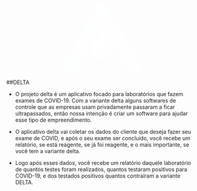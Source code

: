 <p align="center"><a href="http://deltacovid.herokuapp.com" target="_blank"><svg width="204" height="181" viewBox="0 0 204 181" fill="none" xmlns="http://www.w3.org/2000/svg">
            <path style="mix-blend-mode:screen" d="M203.063 163.145V163.342C203.063 163.519 203.063 163.702 203.063 163.879C203.063 164.056 203.063 164.208 203.063 164.385C203.063 164.436 203.063 164.481 203.063 164.532C203.063 164.689 203.063 164.841 203.023 164.998C202.982 165.155 202.992 165.296 202.977 165.448C202.962 165.6 202.942 165.707 202.927 165.833C202.886 166.096 202.841 166.339 202.795 166.608C202.749 166.876 202.719 166.962 202.684 167.139C202.648 167.317 202.613 167.443 202.572 167.595L202.466 167.995C202.208 168.924 201.869 169.829 201.453 170.699C201.337 170.937 201.225 171.175 201.099 171.403L200.881 171.797L200.623 172.243C200.621 172.255 200.621 172.267 200.623 172.278L200.324 172.749C200.122 173.058 199.909 173.367 199.681 173.661C199.57 173.813 199.453 173.954 199.337 174.106L198.977 174.537L198.674 174.881L198.598 174.957C198.486 175.083 198.365 175.215 198.243 175.337L198.107 175.478C197.914 175.666 197.712 175.853 197.509 176.04L197.388 176.152C197.175 176.344 196.952 176.526 196.724 176.709L196.674 176.754C196.41 176.962 196.137 177.164 195.864 177.352C195.442 177.658 195.005 177.94 194.552 178.197L194.471 178.243L193.909 178.552H193.884C193.656 178.673 193.433 178.785 193.205 178.891C192.755 179.103 192.293 179.293 191.823 179.458H191.793C191.494 179.564 191.19 179.666 190.892 179.757L190.355 179.904L190.107 179.969L189.854 180.03L189.185 180.167L188.876 180.228H188.806L188.38 180.288C188.244 180.288 188.102 180.329 187.96 180.339H187.839H187.742C187.596 180.339 187.449 180.369 187.307 180.379H186.983H186.826H16.9581H16.5784C16.4315 180.379 16.2948 180.379 16.1581 180.379L15.7936 180.354L15.0088 180.359C14.9685 180.364 14.9276 180.364 14.8873 180.359C14.705 180.359 14.5227 180.309 14.3405 180.278L14.0873 180.238H14.0367L13.6519 180.167C13.5101 180.142 13.3734 180.111 13.2367 180.076C12.9582 180.015 12.6797 179.939 12.4114 179.863L12.0064 179.747L11.6064 179.62C11.4443 179.564 11.2773 179.504 11.1001 179.438C10.9228 179.372 10.8418 179.347 10.7102 179.291L10.4317 179.174C10.2697 179.109 10.1077 179.038 9.92541 178.957C9.74314 178.876 9.58618 178.8 9.4191 178.714C9.29795 178.659 9.17966 178.598 9.06468 178.531C8.87228 178.435 8.68495 178.329 8.49761 178.223L8.19382 178.04L7.84447 177.823L7.17613 177.321C6.94829 177.164 6.73564 176.997 6.51793 176.815L6.19895 176.552L5.87997 176.288C5.77871 176.197 5.67239 176.111 5.57619 176.01L5.2724 175.737C5.1762 175.64 5.07494 175.549 4.97874 175.448C4.04067 174.506 3.21183 173.462 2.50793 172.334C2.39654 172.147 2.28516 171.959 2.17883 171.767C2.07251 171.575 1.94593 171.347 1.83454 171.134C1.72315 170.922 1.58645 170.628 1.46999 170.38C1.35354 170.132 1.23709 169.838 1.1257 169.565C1.04975 169.367 0.983934 169.17 0.913051 168.972C0.882672 168.886 0.857355 168.805 0.826976 168.724C0.771282 168.557 0.720652 168.39 0.670021 168.218C0.61939 168.046 0.6042 167.995 0.568758 167.884C0.533316 167.742 0.49281 167.595 0.457369 167.448C0.421927 167.301 0.391548 167.16 0.356106 167.013C0.320664 166.866 0.290285 166.674 0.254843 166.507C0.219401 166.339 0.199149 166.193 0.173833 166.031C0.173833 165.853 0.128265 165.676 0.102949 165.489C0.102949 165.464 0.102949 165.438 0.102949 165.413L0.072572 165.099C0.0421932 164.836 0.0219402 164.567 0.00675083 164.304C-0.00843854 164.041 0.00675083 163.656 0.00675083 163.332C0.00675083 163.099 0.00675083 162.861 0.00675083 162.628V162.593C0.00675083 162.405 0.00675068 162.223 0.0421925 162.041C0.0421925 161.967 0.0421925 161.896 0.0421925 161.828C0.0393974 161.817 0.0393974 161.804 0.0421925 161.793C0.0421925 161.585 0.0877604 161.378 0.113076 161.175C0.138392 160.973 0.178896 160.694 0.219401 160.451C0.219401 160.38 0.219401 160.309 0.254843 160.238L0.33079 159.854C0.33079 159.773 0.366233 159.686 0.386485 159.605L0.462431 159.281C0.462431 159.231 0.487748 159.185 0.497875 159.13C0.508001 159.074 0.553568 158.917 0.583947 158.811C0.614325 158.704 0.659893 158.547 0.700398 158.416L0.821914 158.026C0.882672 157.833 0.948492 157.641 1.01938 157.454L1.19658 156.993C1.3635 156.529 1.55447 156.075 1.76872 155.631L2.00669 155.17V155.145C2.55324 154.132 3.20491 153.18 3.95093 152.304C4.18889 152.016 4.45724 151.737 4.70533 151.469C4.77621 151.383 4.85722 151.302 4.93823 151.221C5.01924 151.14 5.04456 151.115 5.10025 151.069C5.3686 150.801 5.64707 150.563 5.93061 150.31L6.34072 149.975C6.45717 149.874 6.57869 149.788 6.69514 149.697L7.26727 149.277L7.73814 148.963C8.05206 148.755 8.37609 148.558 8.7052 148.381C9.37271 147.998 10.0645 147.66 10.776 147.368C10.9482 147.307 11.1203 147.236 11.2823 147.181C12.1577 146.864 13.059 146.623 13.9759 146.462C14.0877 146.436 14.201 146.417 14.3151 146.406C14.3385 146.401 14.3627 146.401 14.386 146.406C14.4214 146.403 14.457 146.403 14.4923 146.406V146.406C14.5759 146.387 14.6604 146.374 14.7455 146.365C14.8518 146.365 14.9531 146.335 15.0594 146.33L15.3885 146.295C15.6974 146.259 16.0012 146.239 16.31 146.229H16.5784C16.7252 146.229 16.8771 146.229 17.029 146.229H185.925C188.865 146.227 191.757 146.982 194.321 148.421C196.886 149.861 199.037 151.935 200.567 154.446V154.477L200.75 154.796L201.033 155.302C201.124 155.474 201.215 155.646 201.301 155.808L201.544 156.314C201.62 156.487 201.701 156.664 201.772 156.821L201.914 157.175C201.96 157.287 202 157.408 202.046 157.525L202.182 157.935C202.233 158.071 202.274 158.208 202.319 158.345C202.317 158.365 202.317 158.385 202.319 158.406C202.37 158.583 202.415 158.76 202.461 158.912C202.488 158.995 202.51 159.079 202.527 159.165C202.527 159.251 202.567 159.337 202.592 159.418L202.684 159.849C202.684 159.94 202.724 160.031 202.734 160.117C202.744 160.203 202.785 160.4 202.805 160.542C202.825 160.684 202.836 160.724 202.851 160.811C202.866 160.897 202.851 160.998 202.886 161.084C202.922 161.17 202.927 161.383 202.937 161.529C202.947 161.676 202.967 161.823 202.977 161.965C202.987 162.107 202.977 162.193 202.977 162.304C202.977 162.416 202.977 162.446 202.977 162.522C202.977 162.598 202.977 162.664 202.977 162.74C202.977 162.816 203.063 163.033 203.063 163.145Z" fill="#0B23AD"></path>
            <path style="mix-blend-mode:screen" d="M203.063 163.145V163.342C203.063 163.519 203.063 163.702 203.063 163.879C203.063 164.056 203.063 164.208 203.063 164.385C203.063 164.436 203.063 164.481 203.063 164.532C203.063 164.689 203.063 164.841 203.023 164.998C202.982 165.155 202.992 165.296 202.977 165.448C202.962 165.6 202.942 165.707 202.927 165.833C202.886 166.096 202.841 166.339 202.795 166.608C202.749 166.876 202.719 166.962 202.684 167.139C202.648 167.317 202.613 167.443 202.572 167.595L202.466 167.995C202.202 168.922 201.863 169.826 201.453 170.699C201.337 170.937 201.225 171.175 201.099 171.403L200.881 171.797L200.623 172.243C200.621 172.255 200.621 172.267 200.623 172.278L200.324 172.749C200.122 173.058 199.909 173.367 199.681 173.661C199.57 173.813 199.453 173.954 199.337 174.106L198.977 174.537L198.674 174.881L198.598 174.957C198.486 175.083 198.365 175.215 198.243 175.337L198.107 175.478C197.914 175.666 197.712 175.853 197.509 176.04L197.388 176.152C197.175 176.344 196.952 176.526 196.724 176.709L196.674 176.754C196.41 176.962 196.137 177.164 195.864 177.352C195.442 177.658 195.005 177.94 194.552 178.197L194.471 178.243L193.909 178.552H193.884C193.656 178.673 193.433 178.785 193.205 178.891C192.755 179.103 192.293 179.293 191.823 179.458H191.793C191.494 179.564 191.19 179.666 190.892 179.757L190.355 179.904L190.107 179.969L189.854 180.03L189.185 180.167L188.876 180.228H188.806L188.38 180.288C188.244 180.288 188.102 180.329 187.96 180.339H187.839H187.742C187.596 180.339 187.449 180.369 187.307 180.379H186.983H186.826H185.985C184.021 180.372 182.073 180.03 180.224 179.367L179.854 179.23C179.57 179.124 179.292 179.007 179.024 178.886C178.689 178.734 178.36 178.572 178.011 178.405C177.849 178.319 177.682 178.233 177.505 178.137C177.186 177.959 176.872 177.767 176.558 177.569C176.089 177.266 175.636 176.938 175.201 176.587L174.791 176.243L174.558 176.035C174.431 175.924 174.305 175.813 174.178 175.691C174.052 175.57 173.9 175.423 173.763 175.281L173.647 175.17L173.221 174.714C173.074 174.547 172.923 174.375 172.781 174.208C172.548 173.919 172.32 173.63 172.102 173.332C172.066 173.286 172.032 173.239 172.001 173.19C171.681 172.745 171.383 172.283 171.11 171.808L156.265 146.102L138.863 116.108C142.67 113.404 142.65 106.62 142.448 103.739V103.612C142.311 102.164 141.784 98.8885 139.85 96.6962C141.311 96.429 142.629 95.6493 143.567 94.4972C144.504 93.3451 145 91.8963 144.964 90.4115C144.929 88.9266 144.365 87.503 143.374 86.397C142.382 85.2909 141.029 84.5748 139.557 84.3776C139.278 84.3412 138.997 84.3226 138.716 84.3219C137.52 84.3229 136.349 84.6677 135.344 85.3153C134.338 85.9629 133.54 86.886 133.044 87.9745C132.549 89.063 132.376 90.271 132.548 91.4547C132.72 92.6384 133.228 93.7478 134.012 94.6507H133.967C132.316 94.9899 130.311 96.1088 129.213 99.3594L125.668 93.233C125.937 93.2302 126.204 93.2065 126.468 93.1621H126.504C127.496 93.0051 128.423 92.5668 129.174 91.8991C129.925 91.2315 130.469 90.3625 130.742 89.3951C131.8 85.6687 128.59 82.1701 126.585 80.4182L126.539 80.3777L126.499 80.3473C127.46 79.6695 128.195 78.718 128.609 77.6165C129.022 76.5151 129.094 75.3148 128.815 74.1719C128.536 73.029 127.92 71.9965 127.046 71.2087C126.173 70.421 125.082 69.9145 123.917 69.7553C122.379 69.5549 120.824 69.9704 119.591 70.9112C118.358 71.8519 117.547 73.2418 117.335 74.7779C117.143 76.1999 117.483 77.6426 118.291 78.8284C118.059 78.9586 117.837 79.1076 117.628 79.274L114.955 74.6412C115.347 73.2012 115.152 71.6646 114.413 70.3679C113.558 68.9378 112.245 67.8387 110.687 67.249V67.249L107.031 60.9151L101.512 51.447L101.482 51.3964L86.6469 25.701C85.1092 23.0348 84.3188 20.0033 84.3589 16.9257C84.399 13.8481 85.2681 10.8383 86.8748 8.213C86.9507 8.08136 87.0317 7.95984 87.1077 7.83833C87.1836 7.71682 87.1684 7.74719 87.1937 7.70162C87.2191 7.65606 87.3051 7.53454 87.3659 7.45353L87.5431 7.20544C87.6494 7.05355 87.7608 6.90165 87.8722 6.75482C87.9836 6.60799 88.1203 6.43584 88.2519 6.27889C88.3836 6.12193 88.419 6.08143 88.5 5.99029C88.581 5.89915 88.6266 5.83333 88.6924 5.75232C88.7582 5.67131 88.8646 5.56499 88.9507 5.47891L89.376 5.03336L89.8266 4.60299L89.8873 4.54224L89.9481 4.48654C90.1101 4.33465 90.2772 4.18781 90.4544 4.04605C90.6316 3.90428 90.8038 3.75745 90.9911 3.61568L91.0873 3.53467L91.1177 3.50936L91.462 3.2562L91.8417 2.99292L92.0493 2.85621C92.2974 2.69419 92.5556 2.53217 92.8088 2.38534L92.8746 2.34484L92.9708 2.29421C93.1328 2.19801 93.2948 2.10687 93.4771 2.02586C93.6594 1.94485 93.7353 1.88409 93.8669 1.82334C94.2112 1.65119 94.5555 1.49424 94.8796 1.3474L95.0365 1.28665L95.4618 1.12463C95.6239 1.06049 95.7926 0.999736 95.9681 0.942353C96.3276 0.820838 96.7023 0.709449 97.0719 0.61325C97.32 0.542366 97.5782 0.486671 97.8263 0.430977L98.2111 0.349969L98.5959 0.284146L98.7681 0.253768C99.0566 0.2082 99.3503 0.167697 99.644 0.137319H99.9123C100.049 0.137319 100.191 0.137316 100.333 0.106937C101.064 0.0588367 101.798 0.0588367 102.53 0.106937L103.082 0.152507C103.264 0.152507 103.446 0.187948 103.629 0.218327C103.811 0.248705 103.943 0.258833 104.094 0.279085L104.267 0.309463L104.773 0.405664L105.244 0.506924L105.78 0.638567L106.256 0.770209L106.499 0.846153C106.677 0.896784 106.844 0.957544 107.006 1.0183L107.203 1.08412C107.255 1.0982 107.306 1.11683 107.355 1.13981C107.532 1.20057 107.71 1.27146 107.861 1.34234L108.403 1.57524L108.909 1.81321L109.385 2.05118L109.461 2.09675L109.932 2.36003C109.981 2.39334 110.032 2.42377 110.084 2.45117L110.626 2.64356C110.758 2.71951 110.889 2.80558 111.016 2.89166C111.586 3.27084 112.132 3.68513 112.651 4.13212L113.066 4.49667L113.112 4.54224C113.259 4.67894 113.406 4.81564 113.542 4.95741C113.816 5.22576 114.079 5.50929 114.332 5.80295C114.373 5.83839 114.408 5.88396 114.443 5.91941C114.479 5.95485 114.499 5.99029 114.53 6.02067C114.53 6.02067 114.555 6.02067 114.56 6.05611C114.808 6.34471 115.066 6.64849 115.269 6.95734C115.314 7.00792 115.354 7.06211 115.39 7.11936L115.724 7.62568C115.851 7.81301 115.973 8.00541 116.089 8.19781C116.205 8.39021 116.246 8.43578 116.317 8.56236L200.567 154.421V154.451L200.749 154.77L201.033 155.277C201.124 155.449 201.215 155.621 201.301 155.783L201.544 156.289C201.62 156.461 201.701 156.638 201.772 156.795L201.914 157.15C201.96 157.261 202 157.383 202.046 157.499L202.182 157.909C202.233 158.046 202.274 158.183 202.319 158.319C202.317 158.34 202.317 158.36 202.319 158.38V158.38C202.37 158.557 202.415 158.735 202.461 158.887C202.488 158.969 202.51 159.054 202.527 159.14C202.527 159.226 202.567 159.312 202.592 159.393L202.684 159.823C202.684 159.914 202.724 160.005 202.734 160.092C202.744 160.178 202.785 160.375 202.805 160.517C202.825 160.659 202.836 160.699 202.851 160.785C202.866 160.871 202.851 160.973 202.886 161.059C202.922 161.145 202.927 161.357 202.937 161.504C202.947 161.651 202.967 161.798 202.977 161.94C202.987 162.081 202.977 162.167 202.977 162.279C202.977 162.39 202.977 162.421 202.977 162.497C202.977 162.572 202.977 162.638 202.977 162.714C202.977 162.79 203.063 163.033 203.063 163.145Z" fill="#4F66FF"></path>
            <path style="mix-blend-mode:screen" d="M118.61 16.0963C118.61 15.9394 118.61 15.7875 118.569 15.6305C118.529 15.4736 118.544 15.3723 118.529 15.2407C118.514 15.109 118.494 14.9521 118.473 14.8153C118.453 14.6786 118.428 14.5268 118.407 14.385C118.387 14.2432 118.362 14.1217 118.337 13.9951C118.291 13.7268 118.22 13.4888 118.159 13.2053C117.854 11.8707 117.386 10.5785 116.767 9.3573C116.57 8.96238 116.352 8.57758 116.124 8.19785C116.008 8.00545 115.886 7.81305 115.759 7.62571L115.425 7.1194C115.389 7.06215 115.349 7.00796 115.304 6.95738C115.081 6.64853 114.843 6.34474 114.595 6.05614C114.595 6.05614 114.595 6.05614 114.565 6.0207C114.499 5.94982 114.433 5.86881 114.367 5.80299C114.114 5.50933 113.861 5.22579 113.577 4.95745C113.441 4.81568 113.294 4.67898 113.147 4.54227L113.101 4.49671L112.686 4.13216C112.158 3.67719 111.602 3.25611 111.02 2.87144C110.894 2.78537 110.762 2.69929 110.63 2.62335C110.499 2.5474 110.266 2.39551 110.084 2.28918L109.613 2.0259L109.537 1.98033L109.061 1.74236L108.555 1.5044L108.013 1.27149C107.841 1.20061 107.664 1.12973 107.507 1.06897C107.458 1.04599 107.407 1.02735 107.355 1.01327V1.01327L107.157 0.947454C106.985 0.886697 106.818 0.825937 106.651 0.775306L106.408 0.699362L105.932 0.56772L105.395 0.436078L104.924 0.334817L104.418 0.238616L104.246 0.208239C104.094 0.208239 103.937 0.162669 103.78 0.14748C103.623 0.132291 103.416 0.0968501 103.233 0.0816607L102.681 0.0360906C101.95 -0.0120099 101.216 -0.0120099 100.484 0.0360906C100.342 0.0360906 100.2 0.0360932 100.064 0.066472H99.7954C99.5017 0.0968507 99.2081 0.137354 98.9195 0.182922L98.7473 0.213299L98.3625 0.279122L97.9777 0.36013C97.7246 0.415825 97.4714 0.476582 97.2233 0.542403C96.8537 0.638602 96.4791 0.749992 96.1196 0.871507C95.9474 0.925513 95.7787 0.986271 95.6133 1.05378L95.188 1.2158L95.031 1.27656C94.6867 1.42339 94.3424 1.58034 94.0184 1.75249C93.8867 1.81325 93.7602 1.88413 93.6285 1.95501C93.4969 2.0259 93.3652 2.09678 93.2387 2.16767L93.1374 2.22336L93.0412 2.27399L92.9754 2.3145C92.7222 2.46133 92.4691 2.62335 92.2159 2.78537L92.0083 2.92207L91.6286 3.18535L91.2843 3.43851L91.2539 3.46383L91.1577 3.54484C90.9704 3.6866 90.7982 3.82837 90.621 3.9752C90.4438 4.12203 90.2869 4.2638 90.1147 4.41569L90.054 4.47139L89.9932 4.53215L89.5426 4.96251L89.1173 5.40807C89.0312 5.49414 88.9401 5.59034 88.8591 5.68147C88.7072 5.85362 88.5654 6.02577 88.4186 6.18779C88.2717 6.34981 88.1603 6.5017 88.0388 6.66372C87.9173 6.82574 87.8161 6.96245 87.7097 7.11434L87.5325 7.36243C87.4718 7.44344 87.4161 7.52951 87.3604 7.61052C87.3047 7.69153 87.3047 7.70166 87.2743 7.74723C87.2439 7.7928 87.1173 7.99026 87.0414 8.1219C86.9623 8.23414 86.8896 8.35078 86.8237 8.47126L6.97821 146.568L2.24925 154.76L2.01129 155.19C2.01129 155.19 2.01129 155.19 2.01129 155.216C1.93509 155.347 1.8658 155.482 1.8037 155.621C1.5801 156.054 1.379 156.498 1.20119 156.952L1.02398 157.413C0.953094 157.6 0.887273 157.793 0.826516 157.985L0.705002 158.375C0.664497 158.507 0.62399 158.638 0.588548 158.77C0.553107 158.902 0.527792 158.983 0.502476 159.089C0.477161 159.195 0.502476 159.19 0.467034 159.241L0.391087 159.565C0.391087 159.646 0.355645 159.732 0.335392 159.813L0.259446 160.198C0.259446 160.269 0.234131 160.34 0.224005 160.411C0.1835 160.654 0.142995 160.892 0.11768 161.135C0.092364 161.378 0.0670468 161.545 0.0467943 161.752C0.0439991 161.764 0.0439991 161.776 0.0467943 161.788C0.0467943 161.852 0.0467943 161.923 0.0467943 162C0.0467943 162.183 0.0214788 162.365 0.0113525 162.552V162.588C0.0113525 162.821 0.0113525 163.059 0.0113525 163.291C0.0113525 163.615 0.0113525 163.94 0.0113525 164.264C0.0113525 164.588 0.046795 164.795 0.0771737 165.058L0.107553 165.372C0.107553 165.398 0.107553 165.423 0.107553 165.448C0.132869 165.636 0.153121 165.813 0.178437 165.99C0.178437 166.152 0.234131 166.309 0.259446 166.466C0.284762 166.623 0.325267 166.805 0.360709 166.972C0.396151 167.139 0.426528 167.266 0.46197 167.408C0.497412 167.55 0.537918 167.701 0.57336 167.843C0.574282 167.853 0.574282 167.863 0.57336 167.874C0.598675 167.975 0.629055 168.076 0.659434 168.177C0.689813 168.279 0.760695 168.517 0.816389 168.684C0.846768 168.765 0.872085 168.846 0.902463 168.932C0.973347 169.129 1.03917 169.327 1.11511 169.524C1.2265 169.798 1.33789 170.071 1.45941 170.339C1.58092 170.608 1.69737 170.846 1.82395 171.094C1.95053 171.342 2.04673 171.519 2.16824 171.727C2.28976 171.934 2.38596 172.106 2.49735 172.294C3.19701 173.424 4.02622 174.469 4.96815 175.408C5.06435 175.509 5.16561 175.6 5.26181 175.696L5.5656 175.97C5.6618 176.071 5.76812 176.157 5.86939 176.248L6.18836 176.511L6.50734 176.775C6.72506 176.942 6.93771 177.109 7.16555 177.281L7.84907 177.742L8.19842 177.959L8.50221 178.142C8.68955 178.248 8.87688 178.354 9.06928 178.45C9.18426 178.517 9.30255 178.578 9.4237 178.633C9.59079 178.719 9.75787 178.8 9.93002 178.876C10.1022 178.952 10.2541 179.028 10.4363 179.093L10.7148 179.21C10.8464 179.266 10.973 179.311 11.1047 179.357C11.2363 179.402 11.4338 179.483 11.611 179.539L12.011 179.666L12.416 179.782C12.6844 179.858 12.9628 179.934 13.2413 179.995C13.378 180.03 13.5147 180.061 13.6565 180.086L14.0413 180.157H14.0919L14.3451 180.197C14.5273 180.228 14.7096 180.258 14.8919 180.278C14.9322 180.283 14.9731 180.283 15.0134 180.278L15.783 180.354L16.1475 180.379C16.2842 180.379 16.4209 180.379 16.5678 180.379H16.9475H17.1045C20.1105 180.378 23.0631 179.585 25.6654 178.08C28.2677 176.575 30.4281 174.412 31.9293 171.808L46.7744 146.102L65.751 113.237C64.8215 111.56 64.2573 109.705 64.0953 107.795V107.693C63.9232 105.162 63.8979 99.5569 66.7281 96.6304C65.1602 96.4194 63.7309 95.6206 62.7298 94.3955C61.7287 93.1705 61.2304 91.6108 61.336 90.0322C61.4415 88.4536 62.1429 86.9741 63.2982 85.8932C64.4535 84.8124 65.9764 84.2109 67.5585 84.2105C67.8361 84.214 68.1133 84.2325 68.3888 84.2662C69.2773 84.3849 70.1296 84.6944 70.8873 85.1733C71.6449 85.6522 72.2901 86.2892 72.7786 87.0408C72.495 84.2612 74.1912 81.7195 75.2595 80.4587L75.2899 80.4132L75.3253 80.3777C76.6667 78.7869 78.2736 77.4405 80.0745 76.3981C79.3049 75.9003 78.683 75.205 78.2738 74.3847C77.8647 73.5645 77.6833 72.6494 77.7486 71.7351C77.8139 70.8208 78.1236 69.9408 78.6452 69.187C79.1668 68.4333 79.8813 67.8334 80.7139 67.4501C81.5465 67.0668 82.4668 66.9141 83.3786 67.008C84.2905 67.1019 85.1603 67.4389 85.8974 67.9838C86.6345 68.5287 87.2117 69.2616 87.5688 70.1058C87.9259 70.95 88.0498 71.8746 87.9274 72.7831C87.9274 72.8387 87.9274 72.8944 87.9274 72.9451C88.4312 72.5607 88.9914 72.2567 89.5881 72.0438L101.512 51.3964L116.347 25.7011C117.854 23.1032 118.649 20.1531 118.65 17.1495C118.64 16.8203 118.625 16.4457 118.61 16.0963ZM72.4799 77.8664C72.2434 79.5329 71.4138 81.0581 70.1433 82.1621C68.8728 83.2661 67.2468 83.8748 65.5636 83.8764C65.2502 83.8773 64.9371 83.8553 64.6269 83.8105C62.7961 83.5639 61.1382 82.6001 60.0179 81.1313C58.8975 79.6625 58.4063 77.8088 58.6525 75.9779C58.8832 74.3077 59.7097 72.7771 60.9797 71.6681C62.2496 70.5591 63.8776 69.9463 65.5636 69.9426C65.8768 69.9425 66.1897 69.9628 66.5003 70.0034C68.3319 70.2514 69.9902 71.2159 71.1113 72.6854C72.2324 74.1549 72.7246 76.0091 72.4799 77.8411V77.8664Z" fill="#00F3FF"></path>
            <path d="M138.63 104.002V103.977C138.59 103.582 138.21 100.063 136.539 98.8328C136.15 98.5333 135.673 98.3713 135.182 98.3721C135.026 98.3699 134.869 98.3852 134.716 98.4176C133.562 98.6505 132.787 99.9821 132.413 102.367C132.413 102.402 132.413 102.428 132.326 102.453C132.002 102.574 131.638 102.716 131.213 102.848C130.215 103.174 129.178 103.365 128.129 103.415C127.937 103.415 127.749 103.415 127.572 103.415C125.547 103.415 124.261 102.736 123.977 101.44C123.228 98.1552 121.696 95.0998 119.512 92.5343C119.969 91.5558 120.639 90.6911 121.471 90.0027C122.006 89.5866 122.571 89.2109 123.162 88.8787C123.299 88.8028 123.425 88.742 123.537 88.6914C124.137 89.1018 124.837 89.3432 125.562 89.3901C125.668 89.3976 125.775 89.3976 125.881 89.3901C126.156 89.3546 126.415 89.24 126.626 89.0602C126.837 88.8805 126.992 88.6433 127.071 88.3775C127.481 86.9395 125.719 84.7675 124.079 83.3143C123.785 83.0713 122.352 81.9524 121.091 81.9524C120.994 81.9448 120.895 81.9448 120.798 81.9524C120.561 81.9855 120.334 82.0691 120.132 82.1975C119.93 82.3259 119.758 82.4961 119.628 82.6966V82.6966C119.203 83.3751 119.405 84.327 120.236 85.5168C119.879 86.2106 119.457 86.8684 118.975 87.4813C118.292 88.324 117.426 89.0008 116.443 89.461C113.57 87.1519 110.231 85.4905 106.656 84.5902C106.545 84.5599 106.418 84.5345 106.292 84.5092H106.186C105.801 84.3573 105.406 84.0839 105.755 81.4714C105.786 81.2334 105.816 81.0005 105.856 80.7676C105.987 79.6835 106.378 78.6471 106.995 77.7462C107.612 76.8453 108.437 76.1067 109.401 75.5931C109.997 75.3231 110.519 74.9111 110.92 74.3931C111.164 74.0912 111.313 73.723 111.346 73.3358C111.38 72.9486 111.296 72.5603 111.107 72.221C110.145 70.4894 106.596 69.7806 102.976 69.7806C102.338 69.7806 101.689 69.8059 101.052 69.8464C100.616 69.892 96.7479 70.3072 95.4011 72.1299C95.2629 72.311 95.1504 72.5103 95.0669 72.7223C94.9006 73.1563 94.8619 73.6289 94.9555 74.0843C95.0973 74.788 95.6289 75.3602 96.5352 75.7956C96.966 76.0029 97.3762 76.2504 97.7605 76.5348C98.461 77.0283 99.0563 77.6563 99.5118 78.3821C99.9673 79.1079 100.274 79.9171 100.414 80.7625C100.449 80.9904 100.484 81.2334 100.515 81.4865C100.672 82.6106 100.576 83.5118 100.277 83.8763C100.221 83.9406 100.152 83.9914 100.074 84.0248C99.9957 84.0581 99.9111 84.0732 99.8263 84.0687C97.2947 84.332 95.2694 85.1269 93.7505 86.4282C92.6062 87.4408 91.4265 88.2964 90.424 89.0306C90.4125 89.0345 90.4001 89.0345 90.3886 89.0306V89.0306C88.7734 88.4436 87.3426 87.439 86.2419 86.1193C85.5888 85.2982 85.0269 84.4087 84.566 83.4662C84.5589 83.453 84.5552 83.4382 84.5552 83.4232C84.5552 83.4082 84.5589 83.3934 84.566 83.3802C85.2495 82.2663 85.5179 81.3549 85.3913 80.6157C85.348 80.3477 85.2441 80.0931 85.0875 79.8714C84.8904 79.5897 84.5998 79.3869 84.2673 79.2993C84.1029 79.2509 83.9323 79.227 83.761 79.2284C82.0901 79.2284 79.8168 81.1372 78.2472 82.9295C77.9434 83.3093 76.4042 85.2586 76.6321 86.813C76.6691 87.0774 76.7624 87.3308 76.9056 87.5561C77.0489 87.7815 77.2387 87.9735 77.4624 88.1192C77.7278 88.2906 78.0376 88.3804 78.3535 88.3775C79.2417 88.2889 80.0829 87.9361 80.7687 87.3648V87.3648C80.7951 87.3572 80.8232 87.3572 80.8497 87.3648V87.3648C81.7449 87.8141 82.593 88.3518 83.3812 88.9698C84.4919 89.8763 85.376 91.0291 85.9634 92.3368C85.9595 92.3622 85.947 92.3854 85.928 92.4026C83.4268 94.4532 80.7636 97.1873 79.9839 101.926C79.8978 102.433 79.837 102.939 79.7763 103.445C79.7726 103.474 79.7726 103.503 79.7763 103.531C79.6618 103.557 79.5442 103.568 79.4269 103.562C78.8812 103.542 78.337 103.493 77.7966 103.415C76.3837 103.257 74.9939 102.936 73.655 102.458C73.5309 101.838 73.3425 101.232 73.093 100.65C72.855 100.053 72.4638 99.5293 71.9588 99.1315C71.6346 98.8913 71.2433 98.7586 70.8399 98.7518C70.5434 98.7514 70.252 98.8281 69.9943 98.9746C68.2475 99.9518 67.7109 103.942 67.9691 107.486C68.0237 108.023 68.1133 108.555 68.2374 109.081C68.5058 110.205 69.007 111.612 69.9285 112.291C70.297 112.574 70.7494 112.728 71.2145 112.726C71.3657 112.728 71.5167 112.714 71.6652 112.686C72.7689 112.463 73.5031 111.212 73.8474 108.964C75.1327 108.515 76.4641 108.211 77.8168 108.058C78.2873 107.999 78.7605 107.965 79.2345 107.957C79.3134 107.951 79.3925 107.962 79.4674 107.987C79.4674 107.987 79.5333 108.063 79.6092 108.341C79.8927 113.318 81.5737 117.698 84.4647 121.024C84.4797 121.039 84.4887 121.059 84.49 121.08C83.864 122.166 83.0396 123.124 82.0597 123.905C81.918 124.012 81.7863 124.113 81.6395 124.214C80.7176 124.888 79.6016 125.243 78.4599 125.227C77.8671 125.224 77.277 125.147 76.703 124.999C76.439 124.926 76.1666 124.889 75.8929 124.888C75.7556 124.887 75.6185 124.897 75.4827 124.918C75.1499 124.959 74.8366 125.097 74.5817 125.315C74.3269 125.533 74.1419 125.821 74.0499 126.143C73.5436 127.951 75.8017 130.933 78.2928 133.11C78.7029 133.444 80.6978 135.019 82.399 135.019C82.5243 135.018 82.6494 135.01 82.7737 134.994C83.0653 134.951 83.3446 134.848 83.5933 134.69C83.842 134.532 84.0545 134.323 84.2166 134.077C84.5711 133.52 84.5761 132.791 84.2166 131.905C83.938 131.18 83.8457 130.397 83.9484 129.628C84.051 128.858 84.3452 128.127 84.804 127.5C84.9204 127.343 85.0419 127.186 85.1736 126.994C86.0298 125.916 87.0982 125.025 88.3127 124.376H88.3633C91.5529 126.381 95.1419 127.665 98.8794 128.138C100.176 128.493 101.097 130.062 100.905 131.601C100.874 131.839 100.844 132.067 100.803 132.295C100.647 133.184 100.289 134.025 99.7569 134.754C99.2251 135.484 98.5336 136.081 97.7352 136.502C97.3024 136.727 96.924 137.043 96.6264 137.429C96.5719 137.507 96.5229 137.588 96.4795 137.672C96.2562 138.069 96.1928 138.536 96.3023 138.978V138.978C96.343 139.122 96.399 139.261 96.4694 139.393C97.0567 140.442 98.7326 141.054 100.743 141.328C101.617 141.441 102.499 141.497 103.381 141.495C103.917 141.495 104.459 141.495 104.986 141.439C105.355 141.404 108.631 141.039 109.79 139.48C109.978 139.237 110.11 138.956 110.178 138.657C110.247 138.358 110.249 138.048 110.185 137.748C110.05 137.053 109.515 136.509 108.58 136.118C107.783 135.74 107.093 135.168 106.574 134.454C106.055 133.74 105.725 132.907 105.613 132.032L105.558 131.581C105.411 130.528 105.558 129.91 105.765 129.703C105.786 129.674 105.813 129.652 105.845 129.637C105.877 129.623 105.913 129.618 105.948 129.622H106.12C107.499 129.567 108.85 129.207 110.074 128.569C112.606 127.379 114.357 125.333 116.059 123.166C116.109 123.16 116.16 123.16 116.211 123.166C116.676 123.166 117.826 123.521 119.021 125.09C119.681 125.939 120.28 126.834 120.813 127.769C120.962 128.04 121.041 128.345 121.041 128.655C121.041 128.964 120.962 129.269 120.813 129.541C120.304 130.363 120.07 131.326 120.145 132.29C120.185 132.641 120.328 132.972 120.556 133.242C120.784 133.513 121.086 133.71 121.426 133.809C121.614 133.856 121.808 133.88 122.003 133.88C123.957 133.88 126.808 131.647 128.934 129.206C129.172 128.918 131.253 126.331 130.959 124.391C130.921 124.084 130.815 123.789 130.651 123.527C130.487 123.265 130.267 123.041 130.008 122.873C129.708 122.672 129.355 122.568 128.995 122.574C128.13 122.641 127.299 122.94 126.59 123.44C126.325 123.603 126.02 123.689 125.709 123.688C125.4 123.688 125.096 123.608 124.828 123.455C123.965 122.949 123.134 122.39 122.342 121.779C120.772 120.584 120.226 119.364 120.236 118.685C120.229 118.579 120.254 118.474 120.307 118.382L120.377 118.331L120.651 118.093C123.269 116.007 123.643 113.263 124.003 110.61L124.053 110.255C124.053 110.23 124.504 108.276 127.527 108.276C127.714 108.276 127.911 108.276 128.114 108.301C129.649 108.404 131.158 108.756 132.58 109.344C132.591 109.361 132.6 109.38 132.605 109.4C132.985 111.151 133.618 112.341 134.412 112.944C134.75 113.198 135.16 113.338 135.582 113.344C135.889 113.341 136.19 113.261 136.458 113.111C136.633 113.013 136.795 112.892 136.939 112.751C138.412 111.298 138.863 107.45 138.63 104.002ZM86.9862 103.612C86.8848 103.452 86.7984 103.282 86.7279 103.106C86.328 102.164 87.7051 99.5163 89.1583 97.8658L89.219 97.7949C89.8381 97.3505 90.5588 97.0685 91.3151 96.9746H91.5987H91.6392C91.6369 97.0185 91.6369 97.0624 91.6392 97.1063C91.6847 98.0936 91.1329 100.144 89.4114 101.84C88.1659 103.055 87.3355 103.496 86.9811 103.612H86.9862ZM98.044 119.004V119.035C97.9979 119.34 97.8985 119.635 97.7504 119.906C97.6358 119.931 97.5183 119.942 97.401 119.936C96.309 119.85 95.2357 119.603 94.2163 119.202C90.8949 118.052 89.1228 115.015 89.3912 112.863C89.4301 112.542 89.5762 112.243 89.8059 112.015C90.0356 111.787 90.3354 111.643 90.6569 111.607C91.9632 111.718 94.2416 113.07 96.2264 115.536C97.6592 117.323 98.0693 118.68 98.039 119.004H98.044ZM97.8466 93.1064C97.6142 93.1104 97.385 93.0512 97.1835 92.9353C96.9821 92.8194 96.8157 92.6511 96.7023 92.4482C96.5657 92.2519 96.471 92.0296 96.4238 91.7951C96.4384 91.7826 96.4558 91.7739 96.4745 91.7698L96.7023 91.7292L96.8846 91.5571C97.092 91.3737 97.3623 91.2776 97.639 91.2888C97.9489 91.2906 98.2529 91.3745 98.52 91.5318C98.6212 91.5925 99.1377 91.9166 99.0263 92.3216C98.9555 92.5308 98.8255 92.7149 98.652 92.8516C98.4785 92.9882 98.269 93.0715 98.0491 93.0912C97.9805 93.1022 97.911 93.1073 97.8415 93.1064H97.8466ZM105.74 121.895C105.46 122.138 105.097 122.264 104.727 122.245C104.303 122.235 103.885 122.129 103.507 121.936C103.107 121.743 103.082 121.561 103.072 121.49C102.986 120.862 103.932 119.678 104.591 119.075L104.631 119.04C104.738 118.904 104.888 118.807 105.056 118.766V118.766C105.056 118.766 105.436 118.852 105.897 120.027C106.246 120.797 106.17 121.495 105.735 121.895H105.74ZM106.069 106.595C105.613 108.215 104.272 109.956 103.305 110.189C103.208 110.209 103.11 110.219 103.011 110.22C101.816 110.093 100.701 109.557 99.8566 108.701C98.9048 107.81 98.5453 106.929 98.6162 106.488C98.8592 105.01 100.869 104.083 101.654 103.85H101.725C101.9 103.788 102.086 103.757 102.272 103.759C102.378 103.759 102.484 103.759 102.596 103.759C103.639 103.901 105.001 104.686 106.226 105.84C106.201 106.096 106.148 106.349 106.069 106.595V106.595ZM109.932 96.2202C109.861 96.5773 109.703 96.9112 109.472 97.1924C109.394 97.2122 109.314 97.2207 109.234 97.2177C108.323 97.1106 107.43 96.8877 106.575 96.5544C105.968 96.3519 104.783 95.1215 104.231 93.5823C104.125 93.3076 104.057 93.0197 104.029 92.7267C104.457 92.4428 104.963 92.2962 105.477 92.3064C105.616 92.3082 105.755 92.32 105.892 92.3419C107.336 92.5495 108.648 93.2967 109.563 94.433C109.77 94.6756 109.912 94.9669 109.976 95.2795C110.039 95.5921 110.023 95.9158 109.927 96.2202H109.932ZM115.912 113.379L115.73 113.617C112.747 117.739 111.299 118.68 110.606 118.736C110.464 118.184 110.52 116.493 112.601 111.41L112.641 111.308C113.304 109.673 114.16 109.283 114.266 109.222L114.606 109.116L114.702 109.07C114.986 108.925 115.295 108.837 115.613 108.812H115.689C115.689 108.812 115.714 108.812 115.76 108.883C116.575 109.901 116.367 112.736 115.907 113.379H115.912ZM117.431 103.425C117.236 103.604 117.007 103.742 116.757 103.829C116.507 103.916 116.242 103.951 115.978 103.931C115.635 103.927 115.295 103.878 114.965 103.785C114.261 103.582 113.841 103.238 113.811 103.02C113.684 102.149 114.565 101.152 114.96 100.797C115.303 100.546 115.71 100.398 116.135 100.372C116.308 100.372 116.479 100.411 116.635 100.486C116.791 100.561 116.928 100.671 117.036 100.807C117.714 101.531 117.831 102.949 117.436 103.425H117.431Z" fill="white"></path>
            <path d="M69.9235 90.8736C69.8462 91.4512 69.5618 91.9811 69.1232 92.3648C68.6845 92.7485 68.1215 92.9598 67.5387 92.9596C67.4324 92.9596 67.3261 92.9596 67.2198 92.9596C66.6195 92.8722 66.0743 92.5616 65.6929 92.0899C65.3115 91.6182 65.122 91.02 65.1623 90.4147C65.2026 89.8094 65.4696 89.2416 65.9101 88.8246C66.3506 88.4075 66.9322 88.1719 67.5387 88.1648C67.6451 88.1648 67.7565 88.1648 67.8628 88.1648C68.4943 88.2529 69.0653 88.5871 69.4514 89.0945C69.8374 89.602 70.0071 90.2415 69.9235 90.8736V90.8736Z" fill="white"></path>
            <path d="M141.096 90.8837C141.018 91.46 140.734 91.9886 140.296 92.372C139.859 92.7554 139.298 92.9677 138.716 92.9697C138.605 92.9697 138.498 92.9697 138.387 92.9697C137.787 92.8823 137.241 92.5718 136.86 92.1C136.479 91.6283 136.289 91.0301 136.33 90.4248C136.37 89.8196 136.637 89.2517 137.077 88.8347C137.518 88.4177 138.099 88.1821 138.706 88.1749C138.814 88.1674 138.922 88.1674 139.03 88.1749C139.663 88.2605 140.236 88.5939 140.624 89.1018C141.011 89.6097 141.181 90.2506 141.096 90.8837V90.8837Z" fill="white"></path>
            <path d="M68.683 77.3297C68.5813 78.0809 68.2109 78.7699 67.6402 79.2688C67.0695 79.7678 66.3373 80.0431 65.5793 80.0436C65.4387 80.0437 65.2982 80.0336 65.159 80.0132C64.3753 79.9034 63.6621 79.5013 63.1626 78.8874C62.6632 78.2735 62.4144 77.4935 62.4664 76.7038C62.5183 75.9141 62.867 75.1733 63.4425 74.6301C64.0181 74.0869 64.7778 73.7816 65.5692 73.7754C65.7107 73.7654 65.8529 73.7654 65.9945 73.7754C66.405 73.8307 66.8006 73.9668 67.1584 74.1757C67.5161 74.3846 67.829 74.6623 68.0789 74.9927C68.3288 75.3231 68.5109 75.6997 68.6145 76.1008C68.7182 76.5019 68.7415 76.9196 68.683 77.3297Z" fill="white"></path>
            <path d="M68.6476 122.093C68.6049 122.402 68.4525 122.685 68.2182 122.89C67.9838 123.096 67.6833 123.21 67.3716 123.212H67.1944C66.8748 123.163 66.5853 122.995 66.3831 122.743C66.1808 122.491 66.0806 122.172 66.1023 121.849C66.1239 121.527 66.2658 121.224 66.4999 121.001C66.734 120.778 67.0433 120.651 67.3666 120.645C67.4238 120.639 67.4815 120.639 67.5387 120.645C67.7068 120.667 67.8689 120.721 68.0157 120.806C68.1626 120.891 68.2912 121.004 68.3942 121.138C68.4973 121.273 68.5727 121.426 68.6162 121.59C68.6597 121.754 68.6703 121.925 68.6476 122.093Z" fill="white"></path>
            <path d="M84.1153 72.3476C84.0725 72.6567 83.9191 72.9399 83.6836 73.1446C83.4481 73.3494 83.1464 73.462 82.8344 73.4615H82.6622C82.3426 73.4124 82.0531 73.2452 81.8508 72.9929C81.6486 72.7406 81.5484 72.4216 81.57 72.099C81.5917 71.7763 81.7336 71.4736 81.9677 71.2505C82.2018 71.0275 82.5111 70.9005 82.8344 70.8945H83.0065C83.3458 70.941 83.6529 71.12 83.8607 71.3923C84.0684 71.6646 84.16 72.008 84.1153 72.3476Z" fill="white"></path>
            <path d="M125.127 75.8361C125.06 76.3246 124.818 76.772 124.445 77.0945C124.072 77.417 123.594 77.5924 123.101 77.5879H122.828C122.291 77.5524 121.79 77.3048 121.435 76.8999C121.081 76.4949 120.901 75.9656 120.937 75.4285C120.973 74.8914 121.22 74.3904 121.625 74.0357C122.03 73.6811 122.559 73.5019 123.096 73.5374C123.187 73.5299 123.279 73.5299 123.37 73.5374C123.637 73.5704 123.895 73.6564 124.129 73.7903C124.363 73.9243 124.568 74.1036 124.731 74.3176C124.895 74.5317 125.014 74.7763 125.082 75.037C125.15 75.2977 125.165 75.5694 125.127 75.8361Z" fill="white"></path>
            <path d="M92.6366 137.829C92.5584 138.405 92.2744 138.934 91.8371 139.317C91.3997 139.701 90.8385 139.913 90.2569 139.915C90.1474 139.925 90.0373 139.925 89.9278 139.915C89.3214 139.836 88.768 139.529 88.3801 139.056C87.9922 138.583 87.7989 137.981 87.8395 137.37C87.8801 136.76 88.1516 136.189 88.5988 135.771C89.046 135.354 89.6353 135.123 90.2468 135.125C90.3552 135.126 90.4635 135.135 90.5708 135.151C91.0799 135.217 91.5542 135.445 91.9235 135.801C92.2928 136.158 92.5375 136.624 92.6214 137.13C92.6641 137.361 92.6693 137.597 92.6366 137.829V137.829Z" fill="white"></path>
            <path d="M94.0188 78.317C93.9995 78.4727 93.9621 78.6256 93.9075 78.7727C93.7472 79.2484 93.4415 79.6618 93.0336 79.9543C92.6257 80.2469 92.1361 80.4038 91.6341 80.403C91.5278 80.403 91.4215 80.403 91.3101 80.403C90.7302 80.3237 90.1991 80.0361 89.8157 79.5939C89.4323 79.1517 89.223 78.5851 89.2267 77.9999C89.2304 77.4147 89.4469 76.8508 89.8359 76.4135C90.2249 75.9762 90.7596 75.6954 91.3405 75.6234C91.4383 75.6183 91.5363 75.6183 91.6341 75.6234C91.7403 75.6159 91.8469 75.6159 91.9531 75.6234C92.5831 75.7091 93.1537 76.0403 93.5406 76.5448C93.9276 77.0494 94.0995 77.6863 94.0188 78.317V78.317Z" fill="white"></path>
            <path d="M140.215 130.442C140.131 131.067 139.824 131.641 139.351 132.057C138.877 132.473 138.268 132.703 137.638 132.705C137.519 132.704 137.401 132.696 137.283 132.68C136.631 132.588 136.037 132.253 135.622 131.742C135.207 131.231 135 130.582 135.043 129.925C135.087 129.268 135.378 128.651 135.857 128.2C136.336 127.748 136.969 127.495 137.627 127.49C137.745 127.483 137.864 127.483 137.982 127.49C138.323 127.536 138.651 127.649 138.948 127.823C139.246 127.996 139.505 128.227 139.713 128.501C139.92 128.776 140.072 129.088 140.158 129.421C140.244 129.754 140.263 130.101 140.215 130.442Z" fill="white"></path>
        </svg>
</a>
</p>


##DELTA

- O projeto delta é um aplicativo focado para laboratórios que fazem exames de COVID-19. Com a variante delta alguns
softwares de controle que as empresas usam privadamente passaram a ficar ultrapassados, então nossa intenção é criar um
software para ajudar esse tipo de empreendimento. 


- O aplicativo delta vai coletar os dados do cliente que deseja fazer
seu exame de COVID, e após o seu exame ser concluído, você recebe um relatório, se está reagente, se já foi reagente, e
o mais importante, se você tem a variante delta. 


- Logo após esses dados, você recebe um relatório daquele laboratório de
quantos testes foram realizados, quantos testaram positivos para COVID-19, e dos testados positivos quantos contraíram a
variante DELTA. 


